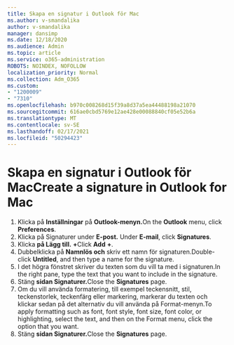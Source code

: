 ```yaml
---
title: Skapa en signatur i Outlook för Mac
ms.author: v-smandalika
author: v-smandalika
manager: dansimp
ms.date: 12/18/2020
ms.audience: Admin
ms.topic: article
ms.service: o365-administration
ROBOTS: NOINDEX, NOFOLLOW
localization_priority: Normal
ms.collection: Adm_O365
ms.custom:
- "1200009"
- "7310"
ms.openlocfilehash: b970c008268d15f39a8d37a5ea44488198a21070
ms.sourcegitcommit: 616ae0cbd5769e12ae428e00088840cf05e52b6a
ms.translationtype: MT
ms.contentlocale: sv-SE
ms.lasthandoff: 02/17/2021
ms.locfileid: "50294423"
---
```

# <a name="create-a-signature-in-outlook-for-mac"></a><span data-ttu-id="c94b2-102">Skapa en signatur i Outlook för Mac</span><span class="sxs-lookup"><span data-stu-id="c94b2-102">Create a signature in Outlook for Mac</span></span>

1.  <span data-ttu-id="c94b2-103">Klicka på **Inställningar** på **Outlook-menyn.**</span><span class="sxs-lookup"><span data-stu-id="c94b2-103">On the **Outlook** menu, click **Preferences**.</span></span>
2.  <span data-ttu-id="c94b2-104">Klicka på Signaturer under **E-post.** </span><span class="sxs-lookup"><span data-stu-id="c94b2-104">Under **E-mail**, click **Signatures**.</span></span>
3.  <span data-ttu-id="c94b2-105">Klicka **på Lägg till.** **+**</span><span class="sxs-lookup"><span data-stu-id="c94b2-105">Click **Add** **+**.</span></span>
4.  <span data-ttu-id="c94b2-106">Dubbelklicka på **Namnlös och** skriv ett namn för signaturen.</span><span class="sxs-lookup"><span data-stu-id="c94b2-106">Double-click **Untitled**, and then type a name for the signature.</span></span>
5.  <span data-ttu-id="c94b2-107">I det högra fönstret skriver du texten som du vill ta med i signaturen.</span><span class="sxs-lookup"><span data-stu-id="c94b2-107">In the right pane, type the text that you want to include in the signature.</span></span>
6.  <span data-ttu-id="c94b2-108">Stäng **sidan Signaturer.**</span><span class="sxs-lookup"><span data-stu-id="c94b2-108">Close the **Signatures** page.</span></span>
7.  <span data-ttu-id="c94b2-109">Om du vill använda formatering, till exempel teckensnitt, stil, teckenstorlek, teckenfärg eller markering, markerar du texten och klickar sedan på det alternativ du vill använda på Format-menyn.</span><span class="sxs-lookup"><span data-stu-id="c94b2-109">To apply formatting such as font, font style, font size, font color, or highlighting, select the text, and then on the Format menu, click the option that you want.</span></span>
8.  <span data-ttu-id="c94b2-110">Stäng **sidan Signaturer.**</span><span class="sxs-lookup"><span data-stu-id="c94b2-110">Close the **Signatures** page.</span></span>
